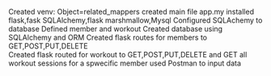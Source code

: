 Created venv: Object=related_mappers
created main file app.my
installed flask,fask SQLAlchemy,flask marshmallow,Mysql
Configured SQLAchemy to database
Defined member and workout
Created database using SQLAlchemy and ORM
Created flask routes for members to GET,POST,PUT,DELETE  
Created flask routed for workout to GET,POST,PUT,DELETE and GET all workout sessions for a spwecific member
used Postman to input data
